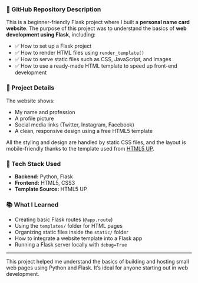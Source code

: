 ### 📄 GitHub Repository Description

This is a beginner-friendly Flask project where I built a **personal name card website**. The purpose of this project was to understand the basics of **web development using Flask**, including:

* ✅ How to set up a Flask project
* ✅ How to render HTML files using `render_template()`
* ✅ How to serve static files such as CSS, JavaScript, and images
* ✅ How to use a ready-made HTML template to speed up front-end development

### 🔧 Project Details

The website shows:

* My name and profession
* A profile picture
* Social media links (Twitter, Instagram, Facebook)
* A clean, responsive design using a free HTML5 template

All the styling and design are handled by static CSS files, and the layout is mobile-friendly thanks to the template used from [HTML5 UP](https://html5up.net).

### 📁 Tech Stack Used

* **Backend:** Python, Flask
* **Frontend:** HTML5, CSS3
* **Template Source:** HTML5 UP

### 📚 What I Learned

* Creating basic Flask routes (`@app.route`)
* Using the `templates/` folder for HTML pages
* Organizing static files inside the `static/` folder
* How to integrate a website template into a Flask app
* Running a Flask server locally with `debug=True`

---

This project helped me understand the basics of building and hosting small web pages using Python and Flask. It’s ideal for anyone starting out in web development.
